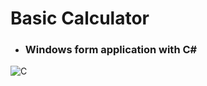# Basic Calculator

- ### Windows form application with C#
![C](https://user-images.githubusercontent.com/100612413/208303801-c78b8ba6-2ab3-437b-8fb8-a067601d3c79.png)
